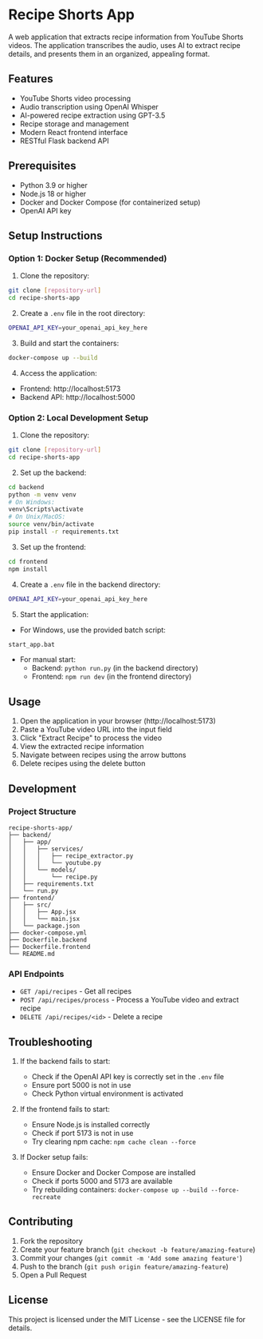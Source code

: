 # Recipe Shorts App

A web application that extracts recipe information from YouTube Shorts videos. The application transcribes the audio, uses AI to extract recipe details, and presents them in an organized, appealing format.

## Features

- YouTube Shorts video processing
- Audio transcription using OpenAI Whisper
- AI-powered recipe extraction using GPT-3.5
- Recipe storage and management
- Modern React frontend interface
- RESTful Flask backend API

## Prerequisites

- Python 3.9 or higher
- Node.js 18 or higher
- Docker and Docker Compose (for containerized setup)
- OpenAI API key

## Setup Instructions

### Option 1: Docker Setup (Recommended)

1. Clone the repository:
```bash
git clone [repository-url]
cd recipe-shorts-app
```

2. Create a `.env` file in the root directory:
```bash
OPENAI_API_KEY=your_openai_api_key_here
```

3. Build and start the containers:
```bash
docker-compose up --build
```

4. Access the application:
- Frontend: http://localhost:5173
- Backend API: http://localhost:5000

### Option 2: Local Development Setup

1. Clone the repository:
```bash
git clone [repository-url]
cd recipe-shorts-app
```

2. Set up the backend:
```bash
cd backend
python -m venv venv
# On Windows:
venv\Scripts\activate
# On Unix/MacOS:
source venv/bin/activate
pip install -r requirements.txt
```

3. Set up the frontend:
```bash
cd frontend
npm install
```

4. Create a `.env` file in the backend directory:
```bash
OPENAI_API_KEY=your_openai_api_key_here
```

5. Start the application:
- For Windows, use the provided batch script:
```bash
start_app.bat
```
- For manual start:
  - Backend: `python run.py` (in the backend directory)
  - Frontend: `npm run dev` (in the frontend directory)

## Usage

1. Open the application in your browser (http://localhost:5173)
2. Paste a YouTube video URL into the input field
3. Click "Extract Recipe" to process the video
4. View the extracted recipe information
5. Navigate between recipes using the arrow buttons
6. Delete recipes using the delete button

## Development

### Project Structure
```
recipe-shorts-app/
├── backend/
│   ├── app/
│   │   ├── services/
│   │   │   ├── recipe_extractor.py
│   │   │   └── youtube.py
│   │   └── models/
│   │       └── recipe.py
│   ├── requirements.txt
│   └── run.py
├── frontend/
│   ├── src/
│   │   ├── App.jsx
│   │   └── main.jsx
│   └── package.json
├── docker-compose.yml
├── Dockerfile.backend
├── Dockerfile.frontend
└── README.md
```

### API Endpoints

- `GET /api/recipes` - Get all recipes
- `POST /api/recipes/process` - Process a YouTube video and extract recipe
- `DELETE /api/recipes/<id>` - Delete a recipe

## Troubleshooting

1. If the backend fails to start:
   - Check if the OpenAI API key is correctly set in the `.env` file
   - Ensure port 5000 is not in use
   - Check Python virtual environment is activated

2. If the frontend fails to start:
   - Ensure Node.js is installed correctly
   - Check if port 5173 is not in use
   - Try clearing npm cache: `npm cache clean --force`

3. If Docker setup fails:
   - Ensure Docker and Docker Compose are installed
   - Check if ports 5000 and 5173 are available
   - Try rebuilding containers: `docker-compose up --build --force-recreate`

## Contributing

1. Fork the repository
2. Create your feature branch (`git checkout -b feature/amazing-feature`)
3. Commit your changes (`git commit -m 'Add some amazing feature'`)
4. Push to the branch (`git push origin feature/amazing-feature`)
5. Open a Pull Request

## License

This project is licensed under the MIT License - see the LICENSE file for details. 